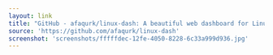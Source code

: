 ```yaml
---
layout: link
title: "GitHub - afaqurk/linux-dash: A beautiful web dashboard for Linux"
source: 'https://github.com/afaqurk/linux-dash'
screenshot: 'screenshots/fffffdec-12fe-4050-8228-6c33a999d936.jpg'
---
```


